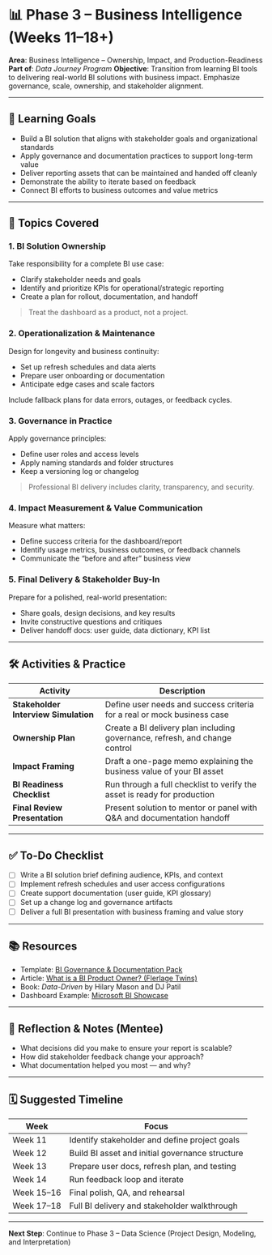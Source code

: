 # 📊 Phase 3 – Business Intelligence (Weeks 11–18+)

**Area**: Business Intelligence – Ownership, Impact, and Production-Readiness
**Part of**: _Data Journey Program_
**Objective**: Transition from learning BI tools to delivering real-world BI solutions with business impact. Emphasize governance, scale, ownership, and stakeholder alignment.

---

## 🌟 Learning Goals

- Build a BI solution that aligns with stakeholder goals and organizational standards
- Apply governance and documentation practices to support long-term value
- Deliver reporting assets that can be maintained and handed off cleanly
- Demonstrate the ability to iterate based on feedback
- Connect BI efforts to business outcomes and value metrics

---

## 🧩 Topics Covered

### 1. **BI Solution Ownership**

Take responsibility for a complete BI use case:

- Clarify stakeholder needs and goals
- Identify and prioritize KPIs for operational/strategic reporting
- Create a plan for rollout, documentation, and handoff

> Treat the dashboard as a product, not a project.

### 2. **Operationalization & Maintenance**

Design for longevity and business continuity:

- Set up refresh schedules and data alerts
- Prepare user onboarding or documentation
- Anticipate edge cases and scale factors

Include fallback plans for data errors, outages, or feedback cycles.

### 3. **Governance in Practice**

Apply governance principles:

- Define user roles and access levels
- Apply naming standards and folder structures
- Keep a versioning log or changelog

> Professional BI delivery includes clarity, transparency, and security.

### 4. **Impact Measurement & Value Communication**

Measure what matters:

- Define success criteria for the dashboard/report
- Identify usage metrics, business outcomes, or feedback channels
- Communicate the “before and after” business view

### 5. **Final Delivery & Stakeholder Buy-In**

Prepare for a polished, real-world presentation:

- Share goals, design decisions, and key results
- Invite constructive questions and critiques
- Deliver handoff docs: user guide, data dictionary, KPI list

---

## 🛠️ Activities & Practice

| Activity                             | Description                                                                 |
| ------------------------------------ | --------------------------------------------------------------------------- |
| **Stakeholder Interview Simulation** | Define user needs and success criteria for a real or mock business case     |
| **Ownership Plan**                   | Create a BI delivery plan including governance, refresh, and change control |
| **Impact Framing**                   | Draft a one-page memo explaining the business value of your BI asset        |
| **BI Readiness Checklist**           | Run through a full checklist to verify the asset is ready for production    |
| **Final Review Presentation**        | Present solution to mentor or panel with Q\&A and documentation handoff     |

---

## ✅ To-Do Checklist

- [ ] Write a BI solution brief defining audience, KPIs, and context
- [ ] Implement refresh schedules and user access configurations
- [ ] Create support documentation (user guide, KPI glossary)
- [ ] Set up a change log and governance artifacts
- [ ] Deliver a full BI presentation with business framing and value story

---

## 📚 Resources

- Template: [BI Governance & Documentation Pack](https://docs.microsoft.com/en-us/power-bi/guidance/)
- Article: [What is a BI Product Owner? (Flerlage Twins)](https://flerlagetwins.com)
- Book: _Data-Driven_ by Hilary Mason and DJ Patil
- Dashboard Example: [Microsoft BI Showcase](https://community.powerbi.com/t5/Gallery)

---

## 📝 Reflection & Notes (Mentee)

- What decisions did you make to ensure your report is scalable?
- How did stakeholder feedback change your approach?
- What documentation helped you most — and why?

---

## 🗓️ Suggested Timeline

| Week       | Focus                                           |
| ---------- | ----------------------------------------------- |
| Week 11    | Identify stakeholder and define project goals   |
| Week 12    | Build BI asset and initial governance structure |
| Week 13    | Prepare user docs, refresh plan, and testing    |
| Week 14    | Run feedback loop and iterate                   |
| Week 15–16 | Final polish, QA, and rehearsal                 |
| Week 17–18 | Full BI delivery and stakeholder walkthrough    |

---

**Next Step**: Continue to Phase 3 – Data Science (Project Design, Modeling, and Interpretation)
